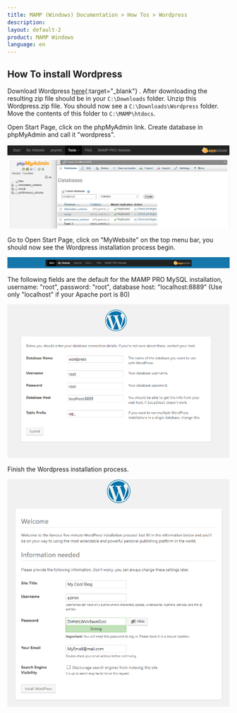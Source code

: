 ```yaml
---
title: MAMP (Windows) Documentation > How Tos > Wordpress
description: 
layout: default-2
product: MAMP Windows
language: en
---
```


## How To install Wordpress

Download Wordpress [here](https://wordpress.org){:target="_blank"} . After downloading the resulting zip file should be in your `C:\Downloads` folder. Unzip this Wordpress.zip file. You should now see a `C:\Downloads\Wordpress` folder. Move the contents of this folder  to `C:\MAMP\htdocs`.

Open Start Page, click on the phpMyAdmin link. Create database in phpMyAdmin and call it "wordpress".

![MAMP](/en/MAMP-Windows/How-Tos/Wordpress/phpMyAdminAddWordpress.png)

Go to Open Start Page, click on  "MyWebsite" on the top menu bar, you should now see the Wordpress installation process begin.

![MAMP](/en/MAMP-Windows/How-Tos/Wordpress/MyWebsiteLink.png)

The following fields are the default for the MAMP PRO MySQL installation, username: "root", password: "root", database host: "localhost:8889" (Use only "localhost" if your Apache port is 80)

![MAMP](/en/MAMP-Windows/How-Tos/Wordpress/WordpressWizard.png)

Finish the Wordpress installation process. 

![MAMP](/en/MAMP-Windows/How-Tos/Wordpress/WordpressWizard2.png)










